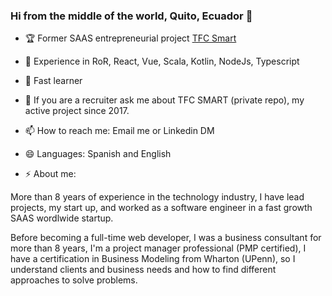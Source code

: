 ### Hi from the middle of the world, Quito, Ecuador 👋

- 🏆 Former SAAS entrepreneurial project [TFC Smart](https://www.youtube.com/watch?v=JrTDvNZdl38&list=PL6WdnC0J7JJRihH41NlAMiQF-3lWxPIFr)
- 🔭 Experience in RoR, React, Vue, Scala, Kotlin, NodeJs, Typescript
- 🌱 Fast learner
- 💬 If you are a recruiter ask me about TFC SMART (private repo), my active project since 2017. 
- 📫 How to reach me: Email me or Linkedin DM
- 😄 Languages: Spanish and English

- ⚡ About me: 

More than 8 years of experience in the technology industry, I have lead projects, my start up, and worked as a software engineer in a fast growth SAAS wordlwide startup.

Before becoming a full-time web developer, I was a business consultant for more than 8 years, I'm a project manager professional (PMP certified), I have a certification in Business Modeling from Wharton (UPenn), so I understand clients and business needs and how to find different approaches to solve problems.
